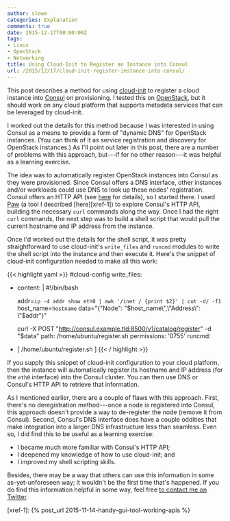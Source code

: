 ```yaml
---
author: slowe
categories: Explanation
comments: true
date: 2015-12-17T00:00:00Z
tags:
- Linux
- OpenStack
- Networking
title: Using Cloud-Init to Register an Instance into Consul
url: /2015/12/17/cloud-init-register-instance-into-consul/
---
```


This post describes a method for using [cloud-init][link-1] to register a cloud instance into [Consul][link-2] on provisioning. I tested this on [OpenStack][link-3], but it should work on any cloud platform that supports metadata services that can be leveraged by cloud-init.

I worked out the details for this method because I was interested in using Consul as a means to provide a form of "dynamic DNS" for OpenStack instances. (You can think of it as service registration and discovery for OpenStack instances.) As I'll point out later in this post, there are a number of problems with this approach, but---if for no other reason---it was helpful as a learning exercise.

The idea was to automatically register OpenStack instances into Consul as they were provisioned. Since Consul offers a DNS interface, other instances and/or workloads could use DNS to look up these nodes' registration. Consul offers an HTTP API (see [here][link-4] for details), so I started there. I used [Paw][link-5] (a tool I described [here][xref-1]) to explore Consul's HTTP API, building the necessary `curl` commands along the way. Once I had the right `curl` commands, the next step was to build a shell script that would pull the current hostname and IP address from the instance.

Once I'd worked out the details for the shell script, it was pretty straightforward to use cloud-init's `write_files` and `runcmd` modules to write the shell script into the instance and then execute it. Here's the snippet of cloud-init configuration needed to make all this work:

{{< highlight yaml >}}
#cloud-config
write_files:
  - content: |
      #!/bin/bash

      addr=`ip -4 addr show eth0 | awk '/inet / {print $2}' | cut -d/ -f1`
      host_name=`hostname`
      data="{\"Node\": \"$host_name\",\"Address\": \"$addr\"}"

      curl -X POST "http://consul.example.tld:8500/v1/catalog/register" -d "$data"
    path: /home/ubuntu/register.sh
    permissions: '0755'
runcmd:
  - [ /home/ubuntu/register.sh ]
{{< / highlight >}}

If you supply this snippet of cloud-init configuration to your cloud platform, then the instance will automatically register its hostname and IP address (for the `eth0` interface) into the Consul cluster. You can then use DNS or Consul's HTTP API to retrieve that information.

As I mentioned earlier, there are a couple of flaws with this approach. First, there's no deregistration method---once a node is registered into Consul, this approach doesn't provide a way to de-register the node (remove it from Consul). Second, Consul's DNS interface does have a couple oddities that make  integration into a larger DNS infrastructure less than seamless. Even so, I did find this to be useful as a learning exercise:

* I became much more familiar with Consul's HTTP API;
* I deepened my knowledge of how to use cloud-init; and
* I improved my shell scripting skills.

Besides, there may be a way that others can use this information in some as-yet-unforeseen way; it wouldn't be the first time that's happened. If you do find this information helpful in some way, feel free [to contact me on Twitter][link-6].



[link-1]: http://cloud-init.org/index.html
[link-2]: https://consul.io/
[link-3]: http://www.openstack.org/
[link-4]: https://consul.io/docs/agent/http.html
[link-5]: https://luckymarmot.com/paw
[link-6]: https://twitter.com/scott_lowe
[xref-1]: {% post_url 2015-11-14-handy-gui-tool-working-apis %}
